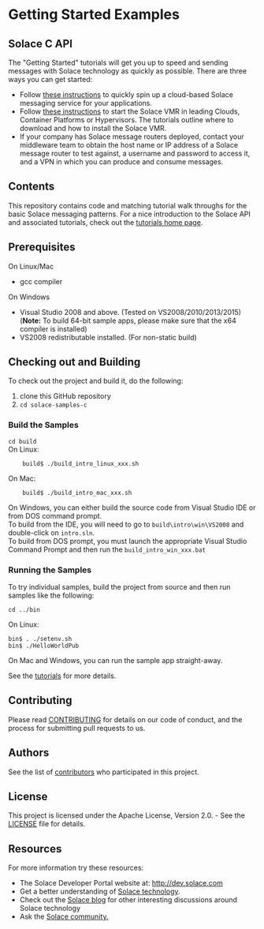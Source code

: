 # Getting Started Examples
## Solace C API

The "Getting Started" tutorials will get you up to speed and sending messages with Solace technology as quickly as possible. There are three ways you can get started:

- Follow [these instructions](https://cloud.solace.com/create-messaging-service/) to quickly spin up a cloud-based Solace messaging service for your applications.
- Follow [these instructions](https://docs.solace.com/Solace-VMR-Set-Up/Setting-Up-VMRs.htm) to start the Solace VMR in leading Clouds, Container Platforms or Hypervisors. The tutorials outline where to download and how to install the Solace VMR.
- If your company has Solace message routers deployed, contact your middleware team to obtain the host name or IP address of a Solace message router to test against, a username and password to access it, and a VPN in which you can produce and consume messages.

## Contents

This repository contains code and matching tutorial walk throughs for the basic Solace messaging patterns. For a nice introduction to the Solace API and associated tutorials, check out the [tutorials home page](https://dev.solace.com/samples/solace-samples-c/).

## Prerequisites ##

On Linux/Mac
- gcc compiler

On Windows
- Visual Studio 2008 and above. (Tested on VS2008/2010/2013/2015)  
  (**Note:** To build 64-bit sample apps, please make sure that the x64 compiler is installed)
- VS2008 redistributable installed. (For non-static build)

## Checking out and Building

To check out the project and build it, do the following:

  1. clone this GitHub repository
  2. `cd solace-samples-c`
 
### Build the Samples

`cd build`  
On Linux:  
```
    build$ ./build_intro_linux_xxx.sh
```
On Mac:
```
    build$ ./build_intro_mac_xxx.sh
```
On Windows, you can either build the source code from Visual Studio IDE or from DOS command prompt.   
To build from the IDE, you will need to go to `build\intro\win\VS2008` and double-click on `intro.sln`.  
To build from DOS prompt, you must launch the appropriate Visual Studio Command Prompt and then run the `build_intro_win_xxx.bat`

### Running the Samples

To try individual samples, build the project from source and then run samples like the following:

`cd ../bin`

On Linux:
```
bin$ . ./setenv.sh
bin$ ./HelloWorldPub
```

On Mac and Windows, you can run the sample app straight-away.  

See the [tutorials](https://dev.solace.com/samples/solace-samples-c/) for more details.

## Contributing

Please read [CONTRIBUTING](CONTRIBUTING.md) for details on our code of conduct, and the process for submitting pull requests to us.

## Authors

See the list of [contributors](https://github.com/SolaceSamples/solace-samples-c/contributors) who participated in this project.

## License

This project is licensed under the Apache License, Version 2.0. - See the [LICENSE](LICENSE) file for details.

## Resources

For more information try these resources:

- The Solace Developer Portal website at: http://dev.solace.com
- Get a better understanding of [Solace technology](http://dev.solace.com/tech/).
- Check out the [Solace blog](http://dev.solace.com/blog/) for other interesting discussions around Solace technology
- Ask the [Solace community.](http://dev.solace.com/community/)
